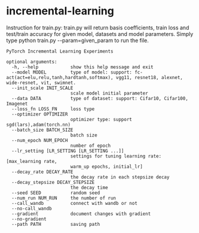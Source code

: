 # incremental-learning

Instruction for train.py:
  train.py will return basis coefficients, train loss and test/train accuracy for given model, datasets and model parameters.
  Simply type python train.py --param=given_param to run the file.

    PyTorch Incremental Learning Experiments

    optional arguments:
      -h, --help            show this help message and exit
      --model MODEL         type of model: support: fc-act(act=elu,relu,tanh,hardtanh,softmax), vgg11, resnet18, alexnet, wide-resnet, vit, swimnet.
      --init_scale INIT_SCALE
                            scale model initial parameter
      --data DATA           type of dataset: support: Cifar10, Cifar100, Imagenet
      --loss_fn LOSS_FN     loss type
      --optimizer OPTIMIZER
                            optimizer type: support sgd(lars),adam(torch.nn)
      --batch_size BATCH_SIZE
                            batch size
      --num_epoch NUM_EPOCH
                            number of epoch
      --lr_setting [LR_SETTING [LR_SETTING ...]]
                            settings for tuning learning rate: [max_learning rate,
                            warm_up epochs, initial_lr]
      --decay_rate DECAY_RATE
                            the decay rate in each stepsize decay
      --decay_stepsize DECAY_STEPSIZE
                            the decay time
      --seed SEED           random seed
      --num_run NUM_RUN     the number of run
      --call_wandb          connect with wandb or not
      --no-call_wandb
      --gradient            document changes with gradient
      --no-gradient
      --path PATH           saving path
